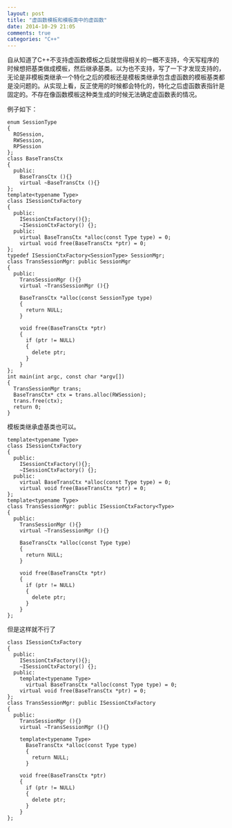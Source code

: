 ```yaml
---
layout: post
title: "虚函数模板和模板类中的虚函数"
date: 2014-10-29 21:05
comments: true
categories: "C++"
---
```

  自从知道了C++不支持虚函数模板之后就觉得相关的一概不支持，今天写程序的时候想把基类做成模板，然后继承基类。以为也不支持，写了一下才发现支持的，无论是非模板类继承一个特化之后的模板还是模板类继承包含虚函数的模板基类都是没问题的。从实现上看，反正使用的时候都会特化的，特化之后虚函数表指针是固定的。不存在像函数模板这种类生成的时候无法确定虚函数表的情况。

  例子如下：

<!--more-->

  	enum SessionType
	{
	  ROSession,
	  RWSession,
	  RPSession
	};
	class BaseTransCtx
	{
	  public:
	    BaseTransCtx (){}
	    virtual ~BaseTransCtx (){}
	};
	template<typename Type>
	class ISessionCtxFactory
	{
	  public:
	    ISessionCtxFactory(){};
	    ~ISessionCtxFactory() {};
	  public:
	    virtual BaseTransCtx *alloc(const Type type) = 0;
	    virtual void free(BaseTransCtx *ptr) = 0;
	};
	typedef ISessionCtxFactory<SessionType> SessionMgr;
	class TransSessionMgr: public SessionMgr
	{
	  public:
	    TransSessionMgr (){}
	    virtual ~TransSessionMgr (){}

	    BaseTransCtx *alloc(const SessionType type)
	    {
	      return NULL;
	    }

	    void free(BaseTransCtx *ptr)
	    {
	      if (ptr != NULL)
	      {
	        delete ptr;
	      }
	    }
	};
  	int main(int argc, const char *argv[])
	{
	  TransSessionMgr trans;
	  BaseTransCtx* ctx = trans.alloc(RWSession);
	  trans.free(ctx);
	  return 0;
	}
  
  模板类继承虚基类也可以。

	template<typename Type>
	class ISessionCtxFactory
	{
	  public:
	    ISessionCtxFactory(){};
	    ~ISessionCtxFactory() {};
	  public:
	    virtual BaseTransCtx *alloc(const Type type) = 0;
	    virtual void free(BaseTransCtx *ptr) = 0;
	};
	template<typename Type>
	class TransSessionMgr: public ISessionCtxFactory<Type>
	{
	  public:
	    TransSessionMgr (){}
	    virtual ~TransSessionMgr (){}

	    BaseTransCtx *alloc(const Type type)
	    {
	      return NULL;
	    }

	    void free(BaseTransCtx *ptr)
	    {
	      if (ptr != NULL)
	      {
	        delete ptr;
	      }
	    }
	};

  但是这样就不行了

	class ISessionCtxFactory
	{
	  public:
	    ISessionCtxFactory(){};
	    ~ISessionCtxFactory() {};
	  public:
	    template<typename Type>
	      virtual BaseTransCtx *alloc(const Type type) = 0;
	    virtual void free(BaseTransCtx *ptr) = 0;
	};
	class TransSessionMgr: public ISessionCtxFactory
	{
	  public:
	    TransSessionMgr (){}
	    virtual ~TransSessionMgr (){}

	    template<typename Type>
	      BaseTransCtx *alloc(const Type type)
	      {
	        return NULL;
	      }

	    void free(BaseTransCtx *ptr)
	    {
	      if (ptr != NULL)
	      {
	        delete ptr;
	      }
	    }
	};
